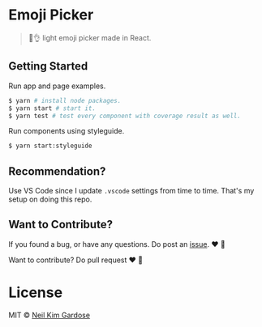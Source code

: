 # Emoji Picker

> 🎣👌 light emoji picker made in React.

## Getting Started

Run app and page examples.

```sh
$ yarn # install node packages.
$ yarn start # start it.
$ yarn test # test every component with coverage result as well.
```

Run components using styleguide.

```sh
$ yarn start:styleguide
```

## Recommendation?

Use VS Code since I update `.vscode` settings from time to time. That's my
setup on doing this repo.

## Want to Contribute?

If you found a bug, or have any questions. Do post an [issue](https://github.com/nkpgardose/justgo/issues). :heart: :tada:

Want to contribute? Do pull request :heart: :bow:

# License

MIT © [Neil Kim Gardose](https://github.com/nkpgardose)
